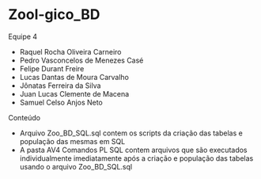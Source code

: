 # Zool-gico_BD
Equipe 4
- Raquel Rocha Oliveira Carneiro
- Pedro Vasconcelos de Menezes Casé
- Felipe Durant Freire
- Lucas Dantas de Moura Carvalho
- Jônatas Ferreira da Silva
- Juan Lucas Clemente de Macena 
- Samuel Celso Anjos Neto

Conteúdo
- Arquivo Zoo_BD_SQL.sql contem os scripts da criação das tabelas e população das mesmas em SQL
- A pasta AV4 Comandos PL SQL contem arquivos que são executados individualmente imediatamente após a criação e população das tabelas usando o arquivo Zoo_BD_SQL.sql
